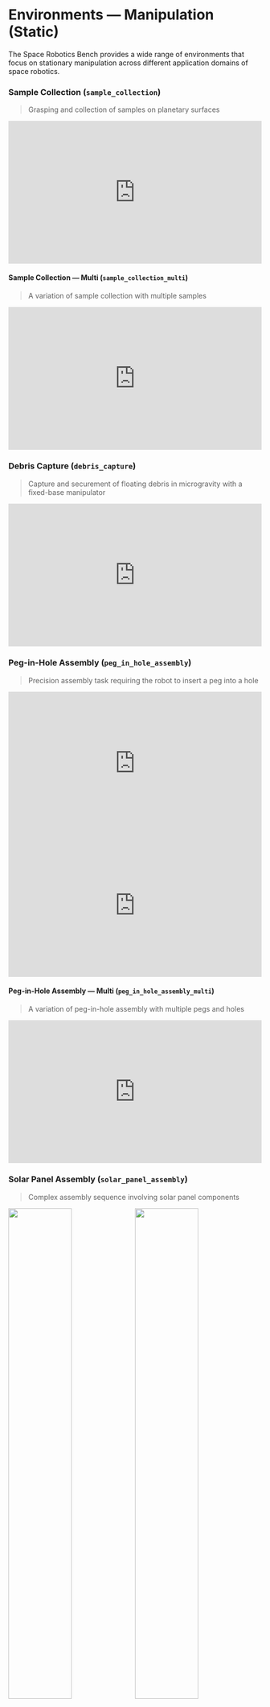 # Environments — Manipulation (Static)

The Space Robotics Bench provides a wide range of environments that focus on stationary manipulation across different application domains of space robotics.

### Sample Collection (`sample_collection`)

> Grasping and collection of samples on planetary surfaces

<iframe style="width:100%;aspect-ratio:16/9" src="https://www.youtube.com/embed/1NYquT2EZdo?si=gkt2wM0VfnaFs797&mute=1&autoplay=1&loop=1&playlist=1NYquT2EZdo" frameborder="0" allow="accelerometer; autoplay; clipboard-write; encrypted-media; gyroscope; picture-in-picture; web-share" referrerpolicy="strict-origin-when-cross-origin" allowfullscreen></iframe>

#### Sample Collection — Multi (`sample_collection_multi`)

> A variation of sample collection with multiple samples

<iframe style="width:100%;aspect-ratio:16/9" src="https://www.youtube.com/embed/CyPJr6LSUac?si=9gmKE_dIDPhwDgYE&mute=1&autoplay=1&loop=1&playlist=CyPJr6LSUac" frameborder="0" allow="accelerometer; autoplay; clipboard-write; encrypted-media; gyroscope; picture-in-picture; web-share" referrerpolicy="strict-origin-when-cross-origin" allowfullscreen></iframe>

### Debris Capture (`debris_capture`)

> Capture and securement of floating debris in microgravity with a fixed-base manipulator

<iframe style="width:100%;aspect-ratio:16/9" src="https://www.youtube.com/embed/3zog4qGHg6A?si=ImyO-2F0nZqEYNjh&mute=1&autoplay=1&loop=1&playlist=3zog4qGHg6A" frameborder="0" allow="accelerometer; autoplay; clipboard-write; encrypted-media; gyroscope; picture-in-picture; web-share" referrerpolicy="strict-origin-when-cross-origin" allowfullscreen></iframe>

### Peg-in-Hole Assembly (`peg_in_hole_assembly`)

> Precision assembly task requiring the robot to insert a peg into a hole

<iframe style="width:100%;aspect-ratio:16/9" src="https://www.youtube.com/embed/C8xhE6hHG9I?si=5_fy6yqut35iPD9B&mute=1&autoplay=1&loop=1&playlist=C8xhE6hHG9I" frameborder="0" allow="accelerometer; autoplay; clipboard-write; encrypted-media; gyroscope; picture-in-picture; web-share" referrerpolicy="strict-origin-when-cross-origin" allowfullscreen></iframe>

<iframe style="width:100%;aspect-ratio:16/9" src="https://www.youtube.com/embed/2ChSPhO9Y5s?si=JxX52BuI9K-W_8eb&mute=1&autoplay=1&loop=1&playlist=2ChSPhO9Y5s" frameborder="0" allow="accelerometer; autoplay; clipboard-write; encrypted-media; gyroscope; picture-in-picture; web-share" referrerpolicy="strict-origin-when-cross-origin" allowfullscreen></iframe>

#### Peg-in-Hole Assembly — Multi (`peg_in_hole_assembly_multi`)

> A variation of peg-in-hole assembly with multiple pegs and holes

<iframe style="width:100%;aspect-ratio:16/9" src="https://www.youtube.com/embed/50nKU-myKbM?si=Gvh9TxN8F8KCot1o&mute=1&autoplay=1&loop=1&playlist=50nKU-myKbM" frameborder="0" allow="accelerometer; autoplay; clipboard-write; encrypted-media; gyroscope; picture-in-picture; web-share" referrerpolicy="strict-origin-when-cross-origin" allowfullscreen></iframe>

### Solar Panel Assembly (`solar_panel_assembly`)

> Complex assembly sequence involving solar panel components

<img src="https://github.com/user-attachments/assets/34466dbb-0520-4899-ad14-862326961d8a" style="width:50%" /><img src="https://github.com/user-attachments/assets/b73113de-c37d-4d26-9599-ebe52cbc605b" style="width:50%" />
